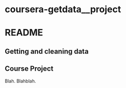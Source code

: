 # coursera-getdata__project
# README

## Getting and cleaning data
## Course Project

Blah. Blahblah.
